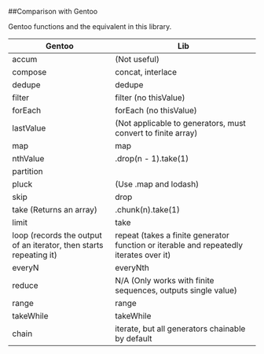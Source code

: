 ##Comparison with Gentoo

Gentoo functions and the equivalent in this library.

| Gentoo | Lib |
|---|---|
| accum | (Not useful) |
| compose | concat, interlace |
| dedupe  | dedupe |
| filter  | filter (no thisValue) |
| forEach | forEach (no thisValue) |
| lastValue | (Not applicable to generators, must convert to finite array) |
| map | map |
| nthValue | .drop(n - 1).take(1) |
| partition |  |
| pluck | (Use .map and lodash) |
| skip | drop |
| take (Returns an array) | .chunk(n).take(1) |
| limit | take |
| loop (records the output of an iterator, then starts repeating it) | repeat (takes a finite generator function or iterable and repeatedly iterates over it) |
| everyN | everyNth |
| reduce | N/A (Only works with finite sequences, outputs single value) |
| range | range |
| takeWhile | takeWhile |
| chain | iterate, but all generators chainable by default |
